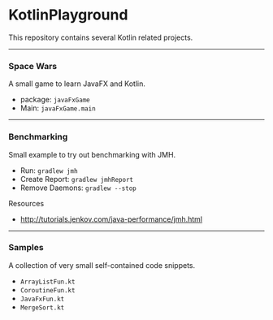 # KotlinPlayground

This repository contains several Kotlin related projects.

___
### Space Wars

A small game to learn JavaFX and Kotlin.
- package: `javaFxGame`
- Main: `javaFxGame.main`

___
### Benchmarking

Small example to try out benchmarking with JMH.
- Run: `gradlew jmh`
- Create Report: `gradlew jmhReport`
- Remove Daemons: `gradlew --stop`

Resources
- http://tutorials.jenkov.com/java-performance/jmh.html

___
### Samples

A collection of very small self-contained code snippets.

- `ArrayListFun.kt`
- `CoroutineFun.kt`
- `JavaFxFun.kt`
- `MergeSort.kt`